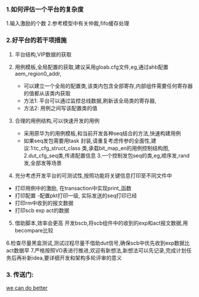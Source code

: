### 1.如何评估一个平台的复杂度
1.输入激励的个数
2.参考模型中有关仲裁,fifo缓存处理

### 2.好平台的若干项措施
1. 平台结构,VIP数据的获取
   
3. 用例模板,全局配置的获取,建议采用gloab.cfg文件,eg,通过ahb配置aem_region0_addr,
   - 可以建立一个全局的配置类,该类内包含全部寄存,内部组件需要任何寄存器的值都从该类内获取
   - 方法1: 平台可以通过监控总线数据,刷新该全局类的寄存器,
   - 方法2: 用例之间写该配置类的值
     
4. 合理的用例结构,可以快速开发的用例
   - 采用原华为的用例模板,和当前开发各种seq结合的方法,快速构建用例
   - 如果seq发包需要用task 封装,请重复考虑传参的全面性,建议:1:tc_cfg_struct_class 类,承载bit_map_en的用例控制结构图, 2.dut_cfg_seq类,传递配置信息 3.一个控制发包seq的类,eg,顺序发,rand发,全部发等场景

5. 充分考虑开发平台的可测试性,按照功能将关键信息打印至不同文件中
  - 打印用例中的激励, 在transaction中实现print_函数
  - 打印配置    -配置pkt打印一级, 实际发送的seq打印已经
  - 打印rm中收到的报文数据
  - 打印scb exp act的数据
    
5. 借助脚本,效率会更高
  开发bscb,将scb组件中的收到的exp和act报文数据,用becompare比较

6.检查尽量黑盒测试,测试过程尽量不借助dut信号,确保scb中优先收到exp数据比act数据早
7.严格按照VO表进行推进,欢迎有新想法,新想法可以先记录,完成计划任务后再补新idea,要详细开发和架构多轮评审的意义

### 3. 传送门:
[we can do better](https://github.com/bulaqi/IC-DV.github.io/blob/main/doc/%5BTOP%5D%20we%20can%20do%20better.md)
